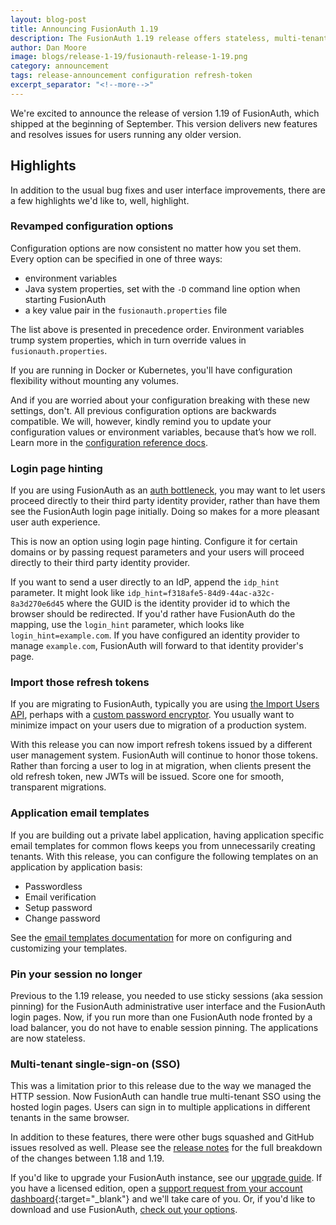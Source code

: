 ```yaml
---
layout: blog-post
title: Announcing FusionAuth 1.19
description: The FusionAuth 1.19 release offers stateless, multi-tenant Single-Sign-on (SSO), more flexible configuration, and more.
author: Dan Moore
image: blogs/release-1-19/fusionauth-release-1-19.png
category: announcement
tags: release-announcement configuration refresh-token
excerpt_separator: "<!--more-->"
---
```


We're excited to announce the release of version 1.19 of FusionAuth, which shipped at the beginning of September. This version delivers new features and resolves issues for users running any older version.

<!--more-->

## Highlights

In addition to the usual bug fixes and user interface improvements, there are a few highlights we'd like to, well, highlight.

### Revamped configuration options

Configuration options are now consistent no matter how you set them. Every option can be specified in one of three ways:

* environment variables
* Java system properties, set with the `-D` command line option when starting FusionAuth
* a key value pair in the `fusionauth.properties` file

The list above is presented in precedence order. Environment variables trump system properties, which in turn override values in `fusionauth.properties`.

If you are running in Docker or Kubernetes, you'll have configuration flexibility without mounting any volumes.

And if you are worried about your configuration breaking with these new settings, don't. All previous configuration options are backwards compatible. We will, however, kindly remind you to update your configuration values or environment variables, because that’s how we roll. Learn more in the [configuration reference docs](/docs/v1/tech/reference/configuration).

### Login page hinting

If you are using FusionAuth as an [auth bottleneck](/blog/2020/07/08/auth-and-the-bottleneck-architecture), you may want to let users proceed directly to their third party identity provider, rather than have them see the FusionAuth login page initially. Doing so makes for a more pleasant user auth experience. 

This is now an option using login page hinting. Configure it for certain domains or by passing request parameters and your users will proceed directly to their third party identity provider.

If you want to send a user directly to an IdP, append the `idp_hint` parameter. It might look like `idp_hint=f318afe5-84d9-44ac-a32c-8a3d270e6d45` where the GUID is the identity provider id to which the browser should be redirected. If you'd rather have FusionAuth do the mapping, use the `login_hint` parameter, which looks like `login_hint=example.com`. If you have configured an identity provider to manage `example.com`, FusionAuth will forward to that identity provider's page.

### Import those refresh tokens

If you are migrating to FusionAuth, typically you are using [the Import Users API](/docs/v1/tech/apis/users#import-users), perhaps with a [custom password encryptor](/docs/v1/tech/plugins/custom-password-hashing). You usually want to minimize impact on your users due to migration of a production system. 

With this release you can now import refresh tokens issued by a different user management system. FusionAuth will continue to honor those tokens. Rather than forcing a user to log in at migration, when clients present the old refresh token, new JWTs will be issued. Score one for smooth, transparent migrations.

### Application email templates

If you are building out a private label application, having application specific email templates for common flows keeps you from unnecessarily creating tenants. With this release, you can configure the following templates on an application by application basis:

* Passwordless
* Email verification
* Setup password
* Change password

See the [email templates documentation](/docs/v1/tech/email-templates/) for more on configuring and customizing your templates.

### Pin your session no longer 

Previous to the 1.19 release, you needed to use sticky sessions (aka session pinning) for the FusionAuth administrative user interface and the FusionAuth login pages. Now, if you run more than one FusionAuth node fronted by a load balancer, you do not have to enable session pinning. The applications are now stateless.

### Multi-tenant single-sign-on (SSO)

This was a limitation prior to this release due to the way we managed the HTTP session. Now FusionAuth can handle true multi-tenant SSO using the hosted login pages. Users can sign in to multiple applications in different tenants in the same browser.

In addition to these features, there were other bugs squashed and GitHub issues resolved as well. Please see the [release notes](/docs/v1/tech/release-notes) for the full breakdown of the changes between 1.18 and 1.19. 

If you'd like to upgrade your FusionAuth instance, see our [upgrade guide](/docs/v1/tech/admin-guide/upgrade). If you have a licensed edition, open a [support request from your account dashboard](https://account.fusionauth.io){:target="_blank"} and we'll take care of you. Or, if you'd like to download and use FusionAuth, [check out your options](/pricing).

